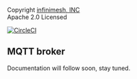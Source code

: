 Copyright [infinimesh, INC](http://infinimesh.io)\
Apache 2.0 Licensed 

[![CircleCI](https://circleci.com/gh/infinimesh/mqtt-go.svg?style=svg)](https://circleci.com/gh/infinimesh/mqtt-go)

## MQTT broker
Documentation will follow soon, stay tuned.
